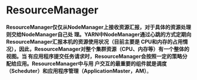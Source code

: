 ResourceManager
================================================================================
**ResourceManager仅仅从NodeManager上接收资源汇报，对于具体的资源处理则交给NodeManager自己处
理。YARN中NodeManager通过心跳的方式定期向ResourceManager汇报本机的资源使用状况（目前主要是
CPU和内存的占用情况），因此，ResourceManager对整个集群资源（CPU、内存等）有一个整体的视图。当
有应用程序提交任务请求时，ResourceManager会按照一定的策略分配给应用。ResourceManager中与用
户交互的最重要的组件就是调度（Scheduter）和应用程序管理（ApplicationMaster，AM）**。

